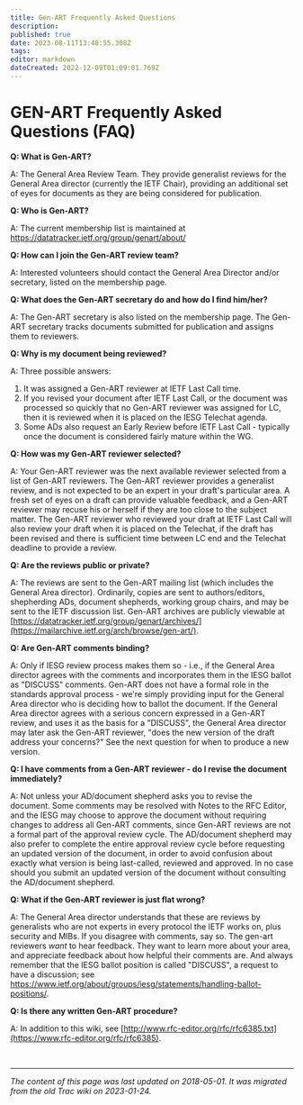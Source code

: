 ```yaml
---
title: Gen-ART Frequently Asked Questions
description: 
published: true
date: 2023-08-11T13:48:55.308Z
tags: 
editor: markdown
dateCreated: 2022-12-09T01:09:01.769Z
---
```


# GEN-ART Frequently Asked Questions (FAQ)

**Q: What is Gen-ART?**

A: The General Area Review Team. They provide generalist reviews for the General Area director (currently the IETF Chair), providing an additional set of eyes for documents as they are being considered for publication.

**Q: Who is Gen-ART?**

A: The current membership list is maintained at https://datatracker.ietf.org/group/genart/about/

**Q: How can I join the Gen-ART review team?**

A: Interested volunteers should contact the General Area Director and/or secretary, listed on the membership page.

**Q: What does the Gen-ART secretary do and how do I find him/her?**

A: The Gen-ART secretary is also listed on the membership page. The Gen-ART secretary tracks documents submitted for publication and assigns them to reviewers.

**Q: Why is my document being reviewed?**

A: Three possible answers:

1. It was assigned a Gen-ART reviewer at IETF Last Call time.
2. If you revised your document after IETF Last Call, or the document was processed so quickly that no Gen-ART reviewer was assigned for LC, then it is reviewed when it is placed on the IESG Telechat agenda.
3. Some ADs also request an Early Review before IETF Last Call - typically once the document is considered fairly mature within the WG. 

**Q: How was my Gen-ART reviewer selected?**

A: Your Gen-ART reviewer was the next available reviewer selected from a list of Gen-ART reviewers. The Gen-ART reviewer provides a generalist review, and is not expected to be an expert in your draft's particular area. A fresh set of eyes on a draft can provide valuable feedback, and a Gen-ART reviewer may recuse his or herself if they are too close to the subject matter. The Gen-ART reviewer who reviewed your draft at IETF Last Call will also review your draft when it is placed on the Telechat, if the draft has been revised and there is sufficient time between LC end and the Telechat deadline to provide a review.

**Q: Are the reviews public or private?**

A: The reviews are sent to the Gen-ART mailing list (which includes the General Area director). Ordinarily, copies are sent to authors/editors, shepherding ADs, document shepherds, working group chairs, and may be sent to the IETF discussion list. Gen-ART archives are publicly viewable at [https://datatracker.ietf.org/group/genart/archives/](https://mailarchive.ietf.org/arch/browse/gen-art/).

**Q: Are Gen-ART comments binding?**

A: Only if IESG review process makes them so - i.e., if the General Area director agrees with the comments and incorporates them in the IESG ballot as "DISCUSS" comments. Gen-ART does not have a formal role in the standards approval process - we're simply providing input for the General Area director who is deciding how to ballot the document. If the General Area director agrees with a serious concern expressed in a Gen-ART review, and uses it as the basis for a "DISCUSS", the General Area director may later ask the Gen-ART reviewer, "does the new version of the draft address your concerns?" See the next question for when to produce a new version.

**Q: I have comments from a Gen-ART reviewer - do I revise the document immediately?**

A: Not unless your AD/document shepherd asks you to revise the document. Some comments may be resolved with Notes to the RFC Editor, and the IESG may choose to approve the document without requiring changes to address all Gen-ART comments, since Gen-ART reviews are not a formal part of the approval review cycle. The AD/document shepherd may also prefer to complete the entire approval review cycle before requesting an updated version of the document, in order to avoid confusion about exactly what version is being last-called, reviewed and approved. In no case should you submit an updated version of the document without consulting the AD/document shepherd.

**Q: What if the Gen-ART reviewer is just flat wrong?**

A: The General Area director understands that these are reviews by generalists who are not experts in every protocol the IETF works on, plus security and MIBs. If you disagree with comments, say so. The gen-art reviewers *want* to hear feedback. They want to learn more about your area, and appreciate feedback about how helpful their comments are. And always remember that the IESG ballot position is called "DISCUSS", a request to have a discussion; see https://www.ietf.org/about/groups/iesg/statements/handling-ballot-positions/.

**Q: Is there any written Gen-ART procedure?**

A: In addition to this wiki, see [http://www.rfc-editor.org/rfc/rfc6385.txt](https://www.rfc-editor.org/rfc/rfc6385).

&nbsp;
&nbsp;
&nbsp;

---

*The content of this page was last updated on 2018-05-01. It was migrated from the old Trac wiki on 2023-01-24.*

